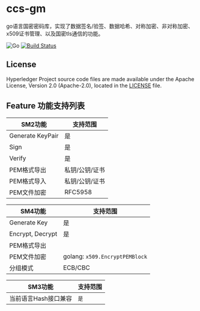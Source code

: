 # ccs-gm
go语言国密密码库，实现了数据签名/验签、数据哈希、对称加密、非对称加密、x509证书管理、以及国密tls通信的功能。

![Go](https://github.com/anazh/ccs-gm/workflows/Go/badge.svg?branch=master)
[![Build Status](https://dev.azure.com/Hyperledger/TWGC/_apis/build/status/Hyperledger-TWGC.ccs-gm?branchName=master)](https://dev.azure.com/Hyperledger/TWGC/_build/latest?definitionId=126&branchName=master)

## License
Hyperledger Project source code files are made available under the Apache License, Version 2.0 (Apache-2.0), located in the [LICENSE](LICENSE) file.

## Feature 功能支持列表

|  SM2功能   | 支持范围  | 
|  ----  | ----  |
| Generate KeyPair  | 是 |
| Sign  | 是 |
| Verify | 是 |
| PEM格式导出 | 私钥/公钥/证书|
| PEM格式导入 | 私钥/公钥/证书 |
| PEM文件加密 | RFC5958 |  

|  SM4功能   | 支持范围  | 
|  ----  | ----  |
| Generate Key | 是 |
| Encrypt, Decrypt | 是 |
| PEM格式导出 |   |
| PEM文件加密 | golang: `x509.EncryptPEMBlock` |
| 分组模式 | ECB/CBC |


|  SM3功能   | 支持范围  | 
|  ----  | ----  |
| 当前语言Hash接口兼容 | `是` |

